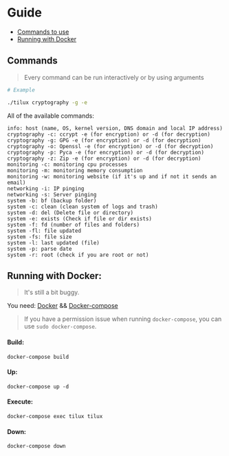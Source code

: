 # Guide

- [Commands to use](#commands)
- [Running with Docker](#running-with-docker)

## Commands

> Every command can be run interactively or by using arguments

```bash
# Example

./tilux cryptography -g -e
```

All of the available commands:

```
info: host (name, OS, kernel version, DNS domain and local IP address)
cryptography -c: ccrypt -e (for encryption) or -d (for decryption)
cryptography -g: GPG -e (for encryption) or -d (for decryption)
cryptography -o: Openssl -e (for encryption) or -d (for decryption)
cryptography -p: Pyca -e (for encryption) or -d (for decryption)
cryptography -z: Zip -e (for encryption) or -d (for decryption)
monitoring -c: monitoring cpu processes
monitoring -m: monitoring memory consumption
monitoring -w: monitoring website (if it's up and if not it sends an email)
networking -i: IP pinging
networking -s: Server pinging
system -b: bf (backup folder)
system -c: clean (clean system of logs and trash)
system -d: del (Delete file or directory)
system -e: exists (Check if file or dir exists)
system -f: fd (number of files and folders)
system -fl: file updated
system -fs: file size
system -l: last updated (file)
system -p: parse date
system -r: root (check if you are root or not)
```

## Running with Docker:

> It's still a bit buggy.

You need:
[Docker](https://docker.com) && [Docker-compose](https://docs.docker.com/compose/)

> If you have a permission issue when running `docker-compose`, you can use `sudo docker-compose`.

#### Build:

```
docker-compose build
```

#### Up:

```
docker-compose up -d
```

#### Execute:

```
docker-compose exec tilux tilux
```

#### Down:

```
docker-compose down
```
